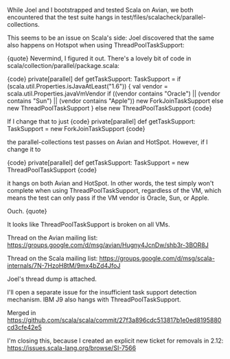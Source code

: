 While Joel and I bootstrapped and tested Scala on Avian, we both encountered that the test suite hangs in test/files/scalacheck/parallel-collections.

This seems to be an issue on Scala's side: Joel discovered that the same also happens on Hotspot when using ThreadPoolTaskSupport:

{quote}
Nevermind, I figured it out.  There's a lovely bit of code in   scala/collection/parallel/package.scala:

{code}
private[parallel] def getTaskSupport: TaskSupport =
  if (scala.util.Properties.isJavaAtLeast("1.6")) {
    val vendor = scala.util.Properties.javaVmVendor
    if ((vendor contains "Oracle") || (vendor contains "Sun") || (vendor contains "Apple")) new ForkJoinTaskSupport
    else new ThreadPoolTaskSupport
  } else new ThreadPoolTaskSupport
{code}

If I change that to just
{code}
       private[parallel] def getTaskSupport: TaskSupport = new ForkJoinTaskSupport
{code}

the parallel-collections test passes on Avian and HotSpot. However, if I change it to

{code}
       private[parallel] def getTaskSupport: TaskSupport = new ThreadPoolTaskSupport
{code}

it hangs on both Avian and HotSpot.  In other words, the test simply won't complete when using ThreadPoolTaskSupport, regardless of the VM, which means the test can only pass if the VM vendor is Oracle, Sun, or Apple.

Ouch.
{quote}

It looks like ThreadPoolTaskSupport is broken on all VMs.

Thread on the Avian mailing list: https://groups.google.com/d/msg/avian/Hugny4JcnDw/shb3r-3BOR8J

Thread on the Scala mailing list: https://groups.google.com/d/msg/scala-internals/7N-7HzoH8tM/9mx4bZd4JfoJ

Joel's thread dump is attached.

I'll open a separate issue for the insufficient task support detection mechanism.
IBM J9 also hangs with ThreadPoolTaskSupport.

Merged in https://github.com/scala/scala/commit/27f3a896cdc513817b1e0ed8195880cd3cfe42e5

I'm closing this, because I created an explicit new ticket for removals in 2.12: https://issues.scala-lang.org/browse/SI-7566
